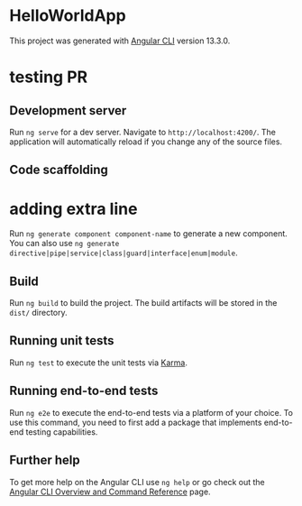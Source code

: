 # HelloWorldApp

This project was generated with [Angular CLI](https://github.com/angular/angular-cli) version 13.3.0.
# testing PR
## Development server

Run `ng serve` for a dev server. Navigate to `http://localhost:4200/`. The application will automatically reload if you change any of the source files.

## Code scaffolding
# adding extra line
Run `ng generate component component-name` to generate a new component. You can also use `ng generate directive|pipe|service|class|guard|interface|enum|module`.

## Build

Run `ng build` to build the project. The build artifacts will be stored in the `dist/` directory.

## Running unit tests

Run `ng test` to execute the unit tests via [Karma](https://karma-runner.github.io).

## Running end-to-end tests

Run `ng e2e` to execute the end-to-end tests via a platform of your choice. To use this command, you need to first add a package that implements end-to-end testing capabilities.

## Further help

To get more help on the Angular CLI use `ng help` or go check out the [Angular CLI Overview and Command Reference](https://angular.io/cli) page.
